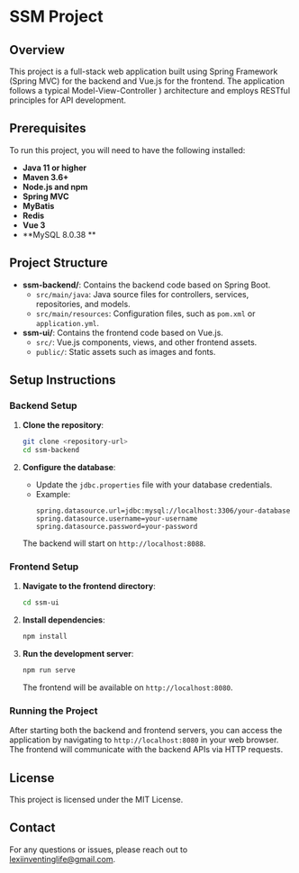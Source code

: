 # SSM Project

## Overview
This project is a full-stack web application built using Spring Framework (Spring MVC) for the backend and Vue.js for the frontend. The application follows a typical Model-View-Controller ) architecture and employs RESTful principles for API development. 

## Prerequisites
To run this project, you will need to have the following installed:
- **Java 11 or higher**
- **Maven 3.6+**
- **Node.js and npm**
- **Spring MVC**
- **MyBatis**
- **Redis**
- **Vue 3**
- **MySQL 8.0.38 **

## Project Structure
- **ssm-backend/**: Contains the backend code based on Spring Boot.
  - `src/main/java`: Java source files for controllers, services, repositories, and models.
  - `src/main/resources`: Configuration files, such as `pom.xml` or `application.yml`.
- **ssm-ui/**: Contains the frontend code based on Vue.js.
  - `src/`: Vue.js components, views, and other frontend assets.
  - `public/`: Static assets such as images and fonts.

## Setup Instructions

### Backend Setup
1. **Clone the repository**:
   ```bash
   git clone <repository-url>
   cd ssm-backend
   ```

2. **Configure the database**:
   - Update the `jdbc.properties` file with your database credentials.
   - Example:
     ```properties
     spring.datasource.url=jdbc:mysql://localhost:3306/your-database
     spring.datasource.username=your-username
     spring.datasource.password=your-password
     ```



   The backend will start on `http://localhost:8088`.


### Frontend Setup
1. **Navigate to the frontend directory**:
   ```bash
   cd ssm-ui
   ```

2. **Install dependencies**:
   ```bash
   npm install
   ```

3. **Run the development server**:
   ```bash
   npm run serve
   ```

   The frontend will be available on `http://localhost:8080`.

### Running the Project
After starting both the backend and frontend servers, you can access the application by navigating to `http://localhost:8080` in your web browser. The frontend will communicate with the backend APIs via HTTP requests.

## License
This project is licensed under the MIT License.

## Contact
For any questions or issues, please reach out to lexiinventinglife@gmail.com.

